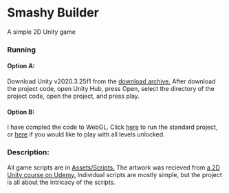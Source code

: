 # Smashy Builder
A simple 2D Unity game
### Running
#### Option A:
Download Unity v2020.3.25f1 from the [download archive.](https://unity3d.com/get-unity/download/archive) After download the project code, open Unity Hub, press Open, select the directory of the project code, open the project, and press play.
#### Option B:
I have compled the code to WebGL. Click [here](https://play.unity.com/mg/other/smashy-builder) to run the standard project, or [here](https://play.unity.com/mg/other/smashy-builder-all-levels-unlocked) if you would like to play with all levels unlocked.
### Description:
All game scripts are in [Assets/Scripts.](https://github.com/Username-107/Smashy-Builder/tree/main/Assets/Scripts) The artwork was recieved from [a 2D Unity course on Udemy.](https://www.udemy.com/course/unitycourse/) Individual scripts are mostly simple, but the project is all about the intricacy of the scripts.
